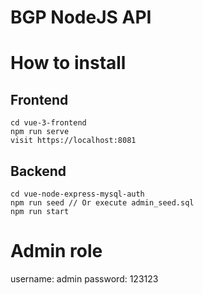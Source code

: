 # BGP NodeJS API



# How to install

## Frontend

```
cd vue-3-frontend
npm run serve
visit https://localhost:8081
```

## Backend

```
cd vue-node-express-mysql-auth
npm run seed // Or execute admin_seed.sql
npm run start
```

# Admin role

username: admin
password: 123123


